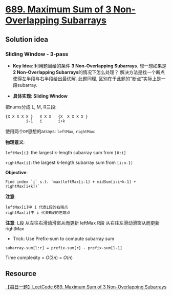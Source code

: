 # [689. Maximum Sum of 3 Non-Overlapping Subarrays](https://leetcode.com/problems/maximum-sum-of-3-non-overlapping-subarrays/description/)

## Solution idea

### Sliding Window - 3-pass

* **Key Idea**: 利用题目给的条件 **3 Non-Overlapping Subarrays**. 想一想如果是 **2 Non-Overlapping Subarrays**的情况下怎么处理？ 解决方法是找一个断点使得左半段与右半段给出最优解. 此题同理, 区别在于此题的"断点"实际上是一段subarray.

* **具体实现: Sliding Window**

把nums分成 L, M, R三段:
```
{X X X X X }   X X X   {X  X X X X }
         i-1   i       i+k
```
使用两个`DP`思想的arrays: `leftMax`, `rightMax`:

**物理意义**:

`leftMax[i]`: the largest k-length subarray sum from `[0:i]`

`rightMax[i]`: the largest k-length subarray sum from `[i:n-1]`

**Objective**:

    Find index `i` s.t. `max(leftMax[i-1] + midSum[i:i+k-1] + rightMax[i+k])`

**注意**:
	
    leftMax[i]中 i 代表L段的右端点
    rightMax[i]中 i 代表R段的左端点

**注意**:
	L段 从左往右滑动滑窗从而更新 leftMax
	R段 从右往左滑动滑窗从而更新 rightMax

* Trick: Use Prefix-sum to compute subarray sum

`subarray-sum[l:r] = prefix-sum[r] - prefix-sum[l-1]`


Time complexity = $O(3n)$ = $O(n)$


## Resource
[【每日一题】LeetCode 689. Maximum Sum of 3 Non-Overlapping Subarrays](https://www.youtube.com/watch?v=oo_T4GdRot4&t=1705s&ab_channel=HuifengGuan)